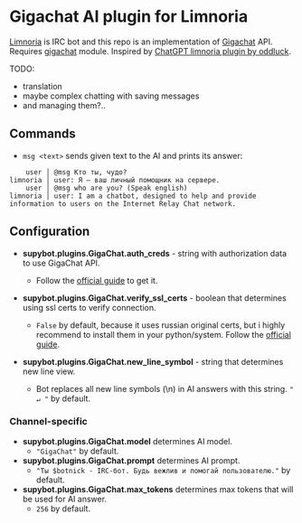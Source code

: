 # Gigachat AI plugin for Limnoria

[Limnoria](https://limnoria.net/) is IRC bot and this repo is an implementation of [Gigachat](https://developers.sber.ru/gigachat) API. Requires [gigachat](https://github.com/ai-forever/gigachat) module. Inspired by [ChatGPT limnoria plugin by oddluck](https://github.com/oddluck/limnoria-plugins/tree/master/ChatGPT).

TODO:
- translation
- maybe complex chatting with saving messages
- and managing them?..

## Commands

- `msg <text>` sends given text to the AI and prints its answer:

```
    user │ @msg Кто ты, чудо?
limnoria │ user: Я — ваш личный помощник на сервере.
    user │ @msg who are you? (Speak english)
limnoria │ user: I am a chatbot, designed to help and provide information to users on the Internet Relay Chat network.
```

## Configuration

- **supybot.plugins.GigaChat.auth_creds** - string with authorization data to use GigaChat API.
    - Follow the [official guide](https://developers.sber.ru/docs/ru/gigachat/individuals-quickstart#shag-1-sozdayte-proekt-giga-chat-api) to get it.

- **supybot.plugins.GigaChat.verify_ssl_certs** - boolean that determines using ssl certs to verify connection.
    - `False` by default, because it uses russian original certs, but i highly recommend to install them in your python/system. Follow the [official guide](https://developers.sber.ru/docs/ru/gigachat/certificates).

- **supybot.plugins.GigaChat.new_line_symbol** - string that determines new line view.
    - Bot replaces all new line symbols (\n) in AI answers with this string. `" ↵ "` by default.

### Channel-specific

- **supybot.plugins.GigaChat.model** determines AI model.
    - `"GigaChat"` by default.
- **supybot.plugins.GigaChat.prompt** determines AI prompt.
    - `"Ты $botnick - IRC-бот. Будь вежлив и помогай пользователю."` by default.
- **supybot.plugins.GigaChat.max_tokens** determines max tokens that will be used for AI answer.
    - `256` by default.

